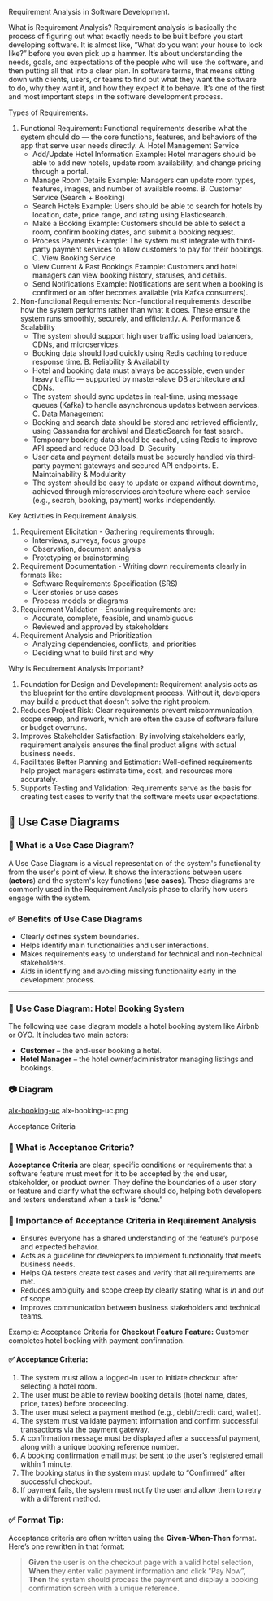 Requirement Analysis in Software Development.

What is Requirement Analysis?
Requirement analysis is basically the process of figuring out what exactly needs to be built before you start developing software. It is almost like, “What do you want your house to look like?” before you even pick up a hammer. It’s about understanding the needs, goals, and expectations of the people who will use the software, and then putting all that into a clear plan. In software terms, that means sitting down with clients, users, or teams to find out what they want the software to do, why they want it, and how they expect it to behave. It’s one of the first and most important steps in the software development process.

Types of Requirements.
1. Functional Requirement:
      Functional requirements describe what the system should do — the core functions, features, and behaviors of the app that serve user needs directly.
   A. Hotel Management Service
      - Add/Update Hotel Information
         Example: Hotel managers should be able to add new hotels, update room availability, and change pricing through a portal.
      - Manage Room Details
         Example: Managers can update room types, features, images, and number of available rooms.
   B. Customer Service (Search + Booking)
      - Search Hotels
         Example: Users should be able to search for hotels by location, date, price range, and rating using Elasticsearch.
      - Make a Booking
         Example: Customers should be able to select a room, confirm booking dates, and submit a booking request.
      - Process Payments
        Example: The system must integrate with third-party payment services to allow customers to pay for their bookings.
   C. View Booking Service
      - View Current & Past Bookings
         Example: Customers and hotel managers can view booking history, statuses, and details.
      - Send Notifications
         Example: Notifications are sent when a booking is confirmed or an offer becomes available (via Kafka consumers).
2. Non-functional Requirements:
      Non-functional requirements describe how the system performs rather than what it does. These ensure the system runs smoothly, securely, and efficiently.
   A. Performance & Scalability
      - The system should support high user traffic using load balancers, CDNs, and microservices.
      - Booking data should load quickly using Redis caching to reduce response time.
   B. Reliability & Availability
      - Hotel and booking data must always be accessible, even under heavy traffic — supported by master-slave DB architecture and CDNs.
      - The system should sync updates in real-time, using message queues (Kafka) to handle asynchronous updates between services.
   C. Data Management
      - Booking and search data should be stored and retrieved efficiently, using Cassandra for archival and ElasticSearch for fast search.
      - Temporary booking data should be cached, using Redis to improve API speed and reduce DB load.
   D. Security
      - User data and payment details must be securely handled via third-party payment gateways and secured API endpoints.
   E. Maintainability & Modularity
      - The system should be easy to update or expand without downtime, achieved through microservices architecture where each service (e.g., search, booking, payment) works       independently.

Key Activities in Requirement Analysis.
1. Requirement Elicitation - Gathering requirements through:
    * Interviews, surveys, focus groups
    * Observation, document analysis
    * Prototyping or brainstorming
2. Requirement Documentation - Writing down requirements clearly in formats like:
    * Software Requirements Specification (SRS)
    * User stories or use cases
    * Process models or diagrams
3. Requirement Validation - Ensuring requirements are:
    * Accurate, complete, feasible, and unambiguous
    * Reviewed and approved by stakeholders
4. Requirement Analysis and Prioritization
    * Analyzing dependencies, conflicts, and priorities
    * Deciding what to build first and why

Why is Requirement Analysis Important?
1. Foundation for Design and Development: Requirement analysis acts as the blueprint for the entire development process. Without it, developers may build a product that doesn't solve the right problem.
2. Reduces Project Risk: Clear requirements prevent miscommunication, scope creep, and rework, which are often the cause of software failure or budget overruns.
3. Improves Stakeholder Satisfaction: By involving stakeholders early, requirement analysis ensures the final product aligns with actual business needs.
4. Facilitates Better Planning and Estimation: Well-defined requirements help project managers estimate time, cost, and resources more accurately.
5. Supports Testing and Validation: Requirements serve as the basis for creating test cases to verify that the software meets user expectations.

## 📌 Use Case Diagrams

### 🧾 What is a Use Case Diagram?

A Use Case Diagram is a visual representation of the system's functionality from the user's point of view. It shows the interactions between users (**actors**) and the system's key functions (**use cases**). These diagrams are commonly used in the Requirement Analysis phase to clarify how users engage with the system.

### ✅ Benefits of Use Case Diagrams

- Clearly defines system boundaries.
- Helps identify main functionalities and user interactions.
- Makes requirements easy to understand for technical and non-technical stakeholders.
- Aids in identifying and avoiding missing functionality early in the development process.

---

### 🏨 Use Case Diagram: Hotel Booking System

The following use case diagram models a hotel booking system like Airbnb or OYO. It includes two main actors:

- **Customer** – the end-user booking a hotel.
- **Hotel Manager** – the hotel owner/administrator managing listings and bookings.

### 📷 Diagram
[alx-booking-uc](https://github.com/user-attachments/assets/34b87386-58c6-4bff-a19a-1974392cb0bb)
alx-booking-uc.png

Acceptance Criteria
### 📌 What is Acceptance Criteria?
**Acceptance Criteria** are clear, specific conditions or requirements that a software feature must meet for it to be accepted by the end user, stakeholder, or product owner. They define the boundaries of a user story or feature and clarify what the software should do, helping both developers and testers understand when a task is “done.”
### 🎯 Importance of Acceptance Criteria in Requirement Analysis
- Ensures everyone has a shared understanding of the feature’s purpose and expected behavior.
- Acts as a guideline for developers to implement functionality that meets business needs.
- Helps QA testers create test cases and verify that all requirements are met.
- Reduces ambiguity and scope creep by clearly stating what is *in* and *out* of scope.
- Improves communication between business stakeholders and technical teams.

Example: Acceptance Criteria for **Checkout Feature**
**Feature:** Customer completes hotel booking with payment confirmation.
#### ✅ Acceptance Criteria:
1. The system must allow a logged-in user to initiate checkout after selecting a hotel room.
2. The user must be able to review booking details (hotel name, dates, price, taxes) before proceeding.
3. The user must select a payment method (e.g., debit/credit card, wallet).
4. The system must validate payment information and confirm successful transactions via the payment gateway.
5. A confirmation message must be displayed after a successful payment, along with a unique booking reference number.
6. A booking confirmation email must be sent to the user’s registered email within 1 minute.
7. The booking status in the system must update to “Confirmed” after successful checkout.
8. If payment fails, the system must notify the user and allow them to retry with a different method.
### ✅ Format Tip:
Acceptance criteria are often written using the **Given-When-Then** format. Here’s one rewritten in that format:
> **Given** the user is on the checkout page with a valid hotel selection,  
> **When** they enter valid payment information and click “Pay Now”,  
> **Then** the system should process the payment and display a booking confirmation screen with a unique reference.


